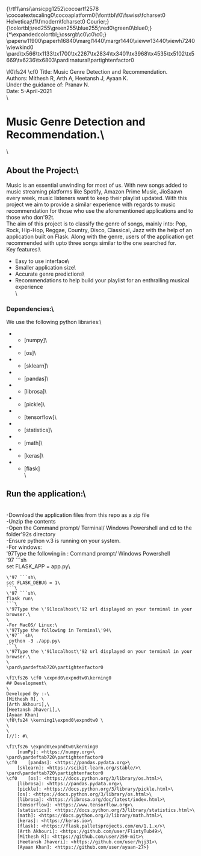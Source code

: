 {\rtf1\ansi\ansicpg1252\cocoartf2578
\cocoatextscaling0\cocoaplatform0{\fonttbl\f0\fswiss\fcharset0 Helvetica;\f1\fmodern\fcharset0 Courier;}
{\colortbl;\red255\green255\blue255;\red0\green0\blue0;}
{\*\expandedcolortbl;;\cssrgb\c0\c0\c0;}
\paperw11900\paperh16840\margl1440\margr1440\vieww13440\viewh7240\viewkind0
\pard\tx566\tx1133\tx1700\tx2267\tx2834\tx3401\tx3968\tx4535\tx5102\tx5669\tx6236\tx6803\pardirnatural\partightenfactor0

\f0\fs24 \cf0 Title: Music Genre Detection and Recommendation.\
Authors: Mithesh R, Arth A, Heetansh J, Ayaan K.\
Under the guidance of: Pranav N.\
Date: 5-April-2021\
\
# Music Genre Detection and Recommendation.\
\
## About the Project:\
Music is an essential unwinding for most of us. With new songs added to music streaming platforms like Spotify, Amazon Prime Music, JioSaavn every week, music listeners want to keep their playlist updated. With this project we aim to provide a similar experience with regards to music recommendation for those who use the aforementioned applications and to those who don\'92t. \
The aim of this project is to classify the genre of songs, mainly into: Pop, Rock, Hip-Hop, Reggae, Country, Disco, Classical, Jazz with the help of an application built on Flask. Along with the genre, users of the application get recommended with upto three songs similar to the one searched for.\
Key features:\
- Easy to use interface\
- Smaller application size\
- Accurate genre predictions\
- Recommendations to help build your playlist for an enthralling musical experience\
\
### Dependencies:\
We use the following python libraries:\
- * [numpy]\
- * [os]\
- * [sklearn]\
- * [pandas]\
- * [librosa]\
- * [pickle]\
- * [tensorflow]\
- * [statistics]\
- * [math]\
- * [keras]\
- * [flask]\
\
## Run the application:\
\
-Download the application files from this repo as a zip file\
-Unzip the contents\
-Open the Command prompt/ Terminal/ Windows Powershell and cd to the folder\'92s directory\
-Ensure python v.3 is running on your system.\
-For windows:\
\'97Type the following in : Command prompt/ Windows Powershell\
\'97 ```sh\
set FLASK_APP = app.py\
```\
\'97 ```sh\
set FLASK_DEBUG = 1\
```\
\'97 ```sh\
flask run\
```\
\'97Type the \'91localhost\'92 url displayed on your terminal in your browser.\
\
-For MacOS/ Linux:\
\'97Type the following in Terminal\'94\
\'97```sh\
 python -3 ./app.py\
```\
\'97Type the \'91localhost\'92 url displayed on your terminal in your browser.\
\
\pard\pardeftab720\partightenfactor0

\f1\fs26 \cf0 \expnd0\expndtw0\kerning0
## Development\
\
Developed By :-\
[Mithesh R], \
[Arth Akhouri],\
[Heetansh Jhaveri],\
[Ayaan Khan]
\f0\fs24 \kerning1\expnd0\expndtw0 \
\
\
[//]: #\

\f1\fs26 \expnd0\expndtw0\kerning0
	[numPy]: <https://numpy.org>\
\pard\pardeftab720\partightenfactor0
\cf0 	[pandas]: <https://pandas.pydata.org>\
	[sklearn]: <https://scikit-learn.org/stable/>\
\pard\pardeftab720\partightenfactor0
\cf0 	[os]: <https://docs.python.org/3/library/os.html>\
	[librosa]: <https://pandas.pydata.org>\
	[pickle]: <https://docs.python.org/3/library/pickle.html>\
	[os]: <https://docs.python.org/3/library/os.html>\
	[librosa]: <https://librosa.org/doc/latest/index.html>\
	[tensorflow]: <https://www.tensorflow.org>\
	[statistics]: <https://docs.python.org/3/library/statistics.html>\
	[math]: <https://docs.python.org/3/library/math.html>\
	[keras]: <https://keras.io>\
	[flask]: <https://flask.palletsprojects.com/en/1.1.x/>\
	[Arth Akhouri]: <https://github.com/user/FlintyTub49>\
	[Mithesh R]: <https://github.com/user/259-mit>\
	[Heetansh Jhaveri]: <https://github.com/user/hjj31>\
	[Ayaan Khan]: <https://github.com/user/ayaan-27>}